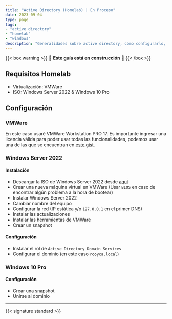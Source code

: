 ```yaml
---
title: "Active Directory (Homelab) | En Proceso"
date: 2023-09-04
type: page
tags: 
- "active directory"
- "homelab"
- "windows"
description: "Generalidades sobre active directory, cómo configurarlo, cómo usarlo, etc."
---
```


{{< box warning >}}
🚧 **Este guía está en construcción** 🚧
{{< /box >}}

## Requisitos Homelab

- Virtualización: VMWare
- ISO: Windows Server 2022 & Windows 10 Pro

## Configuración

### VMWare

En este caso usaré VMWare Workstation PRO 17. Es importante ingresar una licencia válida para poder usar todas las funcionalidades, podemos usar una de las que se encuentran en [este gist](https://gist.github.com/PurpleVibe32/30a802c3c8ec902e1487024cdea26251).

### Windows Server 2022

#### Instalación

- Descargar la ISO de Windows Server 2022 desde [aquí](https://www.microsoft.com/es-es/evalcenter/evaluate-windows-server-2022)
- Crear una nueva máquina virtual en VMWare (Usar `BIOS` en caso de encontrar algún problema a la hora de bootear)
- Instalar Windows Server 2022
- Cambiar nombre del equipo
- Configurar la red (IP estática y/o `127.0.0.1` en el primer DNS)
- Instalar las actualizaciones
- Instalar las herramientas de VMWare
- Crear un snapshot

#### Configuración

- Instalar el rol de `Active Directory Domain Services`
- Configurar el dominio (en este caso `rooyca.local`)

### Windows 10 Pro

#### Configuración

- Crear una snapshot
- Unirse al dominio

---

{{< signature standard >}}